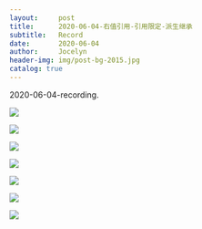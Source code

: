 ```yaml
---
layout:     post
title:      2020-06-04-右值引用-引用限定-派生继承
subtitle:   Record
date:       2020-06-04
author:     Jocelyn
header-img: img/post-bg-2015.jpg
catalog: true
---
```


2020-06-04-recording.

![](https://tva1.sinaimg.cn/large/007S8ZIlly1gfjk9hjp5jj30u012t4hn.jpg)

![](https://tva1.sinaimg.cn/large/007S8ZIlly1gfjk9hd5b3j30u012taqh.jpg)

![](https://tva1.sinaimg.cn/large/007S8ZIlly1gfjk9h05wjj30u012tk7n.jpg)

![](https://tva1.sinaimg.cn/large/007S8ZIlly1gfjk9gmcksj30u012ttpj.jpg)

![](https://tva1.sinaimg.cn/large/007S8ZIlly1gfjk9gb3fhj30u012tdy2.jpg)

![](https://tva1.sinaimg.cn/large/007S8ZIlly1gfjk9g0l6kj30u012ttsg.jpg)

![](https://tva1.sinaimg.cn/large/007S8ZIlly1gfjk9fa77uj30u012rn7a.jpg)











